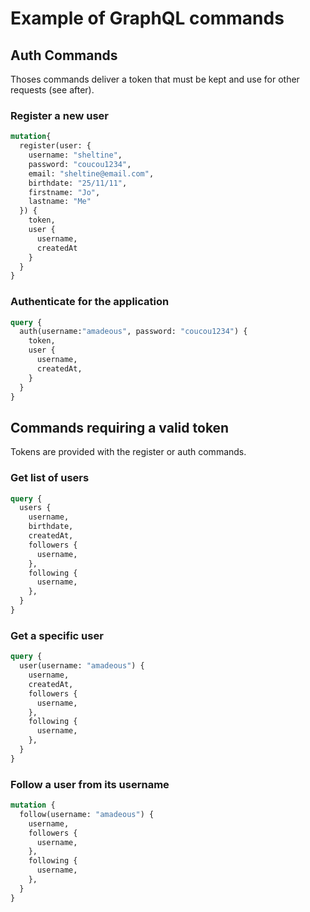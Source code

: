 # Example of GraphQL commands

## Auth Commands
Thoses commands deliver a token that must be kept and use for other requests (see after).

### Register a new user

```graphql
mutation{
  register(user: {
    username: "sheltine",
    password: "coucou1234",
    email: "sheltine@email.com",
    birthdate: "25/11/11",
    firstname: "Jo",
    lastname: "Me"
  }) {
    token,
    user {
      username,
      createdAt
    }
  }
}
```

### Authenticate for the application

```graphql
query {
  auth(username:"amadeous", password: "coucou1234") {
    token,
    user {
      username,
      createdAt,
    }
  }
}
```

## Commands requiring a valid token
Tokens are provided with the register or auth commands.

### Get list of users

```graphql
query {
  users {
    username,
    birthdate,
    createdAt,
    followers {
      username,
    },
    following {
      username,
    },
  }
}
```

### Get a specific user

```graphql
query {
  user(username: "amadeous") {
    username,
    createdAt,
    followers {
      username,
    },
    following {
      username,
    },
  }
}
```


### Follow a user from its username

```graphql
mutation {
  follow(username: "amadeous") {
    username,
    followers {
      username,
    },
    following {
      username,
    },
  }
}
```
